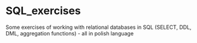 # SQL_exercises

Some exercises of working with relational databases in SQL (SELECT, DDL, DML, aggregation functions) - all in polish language
